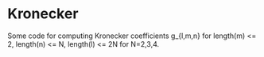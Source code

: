 # Kronecker
Some code for computing Kronecker coefficients g_{l,m,n} for length(m) <= 2, length(n) <= N, length(l) <= 2N for N=2,3,4.
